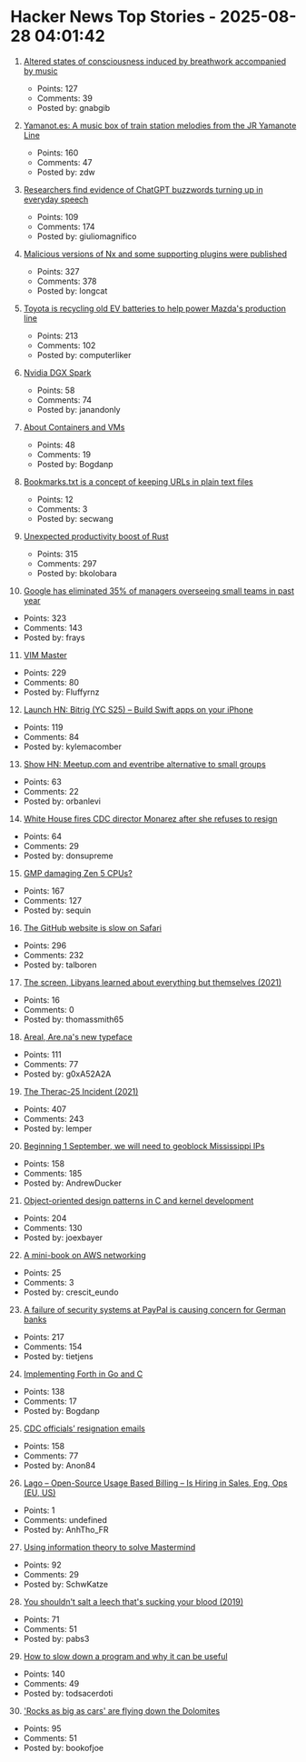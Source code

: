 # Hacker News Top Stories - 2025-08-28 04:01:42

1. [Altered states of consciousness induced by breathwork accompanied by music](https://journals.plos.org/plosone/article?id=10.1371/journal.pone.0329411)
   - Points: 127
   - Comments: 39
   - Posted by: gnabgib

2. [Yamanot.es: A music box of train station melodies from the JR Yamanote Line](https://yamanot.es/)
   - Points: 160
   - Comments: 47
   - Posted by: zdw

3. [Researchers find evidence of ChatGPT buzzwords turning up in everyday speech](https://news.fsu.edu/news/education-society/2025/08/26/on-screen-and-now-irl-fsu-researchers-find-evidence-suggesting-chatgpt-influences-how-we-speak/)
   - Points: 109
   - Comments: 174
   - Posted by: giuliomagnifico

4. [Malicious versions of Nx and some supporting plugins were published](https://github.com/nrwl/nx/security/advisories/GHSA-cxm3-wv7p-598c)
   - Points: 327
   - Comments: 378
   - Posted by: longcat

5. [Toyota is recycling old EV batteries to help power Mazda's production line](https://www.thedrive.com/news/toyota-is-recycling-old-ev-batteries-to-help-power-mazdas-production-line)
   - Points: 213
   - Comments: 102
   - Posted by: computerliker

6. [Nvidia DGX Spark](https://www.nvidia.com/en-us/products/workstations/dgx-spark/)
   - Points: 58
   - Comments: 74
   - Posted by: janandonly

7. [About Containers and VMs](https://linuxcontainers.org/incus/docs/main/explanation/containers_and_vms/)
   - Points: 48
   - Comments: 19
   - Posted by: Bogdanp

8. [Bookmarks.txt is a concept of keeping URLs in plain text files](https://github.com/soulim/bookmarks.txt)
   - Points: 12
   - Comments: 3
   - Posted by: secwang

9. [Unexpected productivity boost of Rust](https://lubeno.dev/blog/rusts-productivity-curve)
   - Points: 315
   - Comments: 297
   - Posted by: bkolobara

10. [Google has eliminated 35% of managers overseeing small teams in past year](https://www.cnbc.com/2025/08/27/google-executive-says-company-has-cut-a-third-of-its-managers.html)
   - Points: 323
   - Comments: 143
   - Posted by: frays

11. [VIM Master](https://github.com/renzorlive/vimmaster)
   - Points: 229
   - Comments: 80
   - Posted by: Fluffyrnz

12. [Launch HN: Bitrig (YC S25) – Build Swift apps on your iPhone](undefined)
   - Points: 119
   - Comments: 84
   - Posted by: kylemacomber

13. [Show HN: Meetup.com and eventribe alternative to small groups](https://github.com/polaroi8d/cactoide)
   - Points: 63
   - Comments: 22
   - Posted by: orbanlevi

14. [White House fires CDC director Monarez after she refuses to resign](https://www.cnbc.com/2025/08/27/cdc-director-susan-monarez-.html)
   - Points: 64
   - Comments: 29
   - Posted by: donsupreme

15. [GMP damaging Zen 5 CPUs?](https://gmplib.org/gmp-zen5)
   - Points: 167
   - Comments: 127
   - Posted by: sequin

16. [The GitHub website is slow on Safari](https://github.com/orgs/community/discussions/170758)
   - Points: 296
   - Comments: 232
   - Posted by: talboren

17. [The screen, Libyans learned about everything but themselves (2021)](https://newlinesmag.com/argument/on-the-screen-libyans-learned-about-everything-but-themselves/)
   - Points: 16
   - Comments: 0
   - Posted by: thomassmith65

18. [Areal, Are.na's new typeface](https://www.are.na/editorial/introducing-areal-are-nas-new-typeface)
   - Points: 111
   - Comments: 77
   - Posted by: g0xA52A2A

19. [The Therac-25 Incident (2021)](https://thedailywtf.com/articles/the-therac-25-incident)
   - Points: 407
   - Comments: 243
   - Posted by: lemper

20. [Beginning 1 September, we will need to geoblock Mississippi IPs](https://dw-news.dreamwidth.org/44429.html)
   - Points: 158
   - Comments: 185
   - Posted by: AndrewDucker

21. [Object-oriented design patterns in C and kernel development](https://oshub.org/projects/retros-32/posts/object-oriented-design-patterns-in-osdev)
   - Points: 204
   - Comments: 130
   - Posted by: joexbayer

22. [A mini-book on AWS networking](https://www.ducktyped.org/p/a-mini-book-on-aws-networking-introduction)
   - Points: 25
   - Comments: 3
   - Posted by: crescit_eundo

23. [A failure of security systems at PayPal is causing concern for German banks](https://www.nordbayern.de/news-in-english/paypal-security-systems-down-german-banks-block-payments-in-the-billions-1.14811187)
   - Points: 217
   - Comments: 154
   - Posted by: tietjens

24. [Implementing Forth in Go and C](https://eli.thegreenplace.net/2025/implementing-forth-in-go-and-c/)
   - Points: 138
   - Comments: 17
   - Posted by: Bogdanp

25. [CDC officials’ resignation emails](https://insidemedicine.substack.com/p/breaking-news-read-three-top-cdc)
   - Points: 158
   - Comments: 77
   - Posted by: Anon84

26. [Lago – Open-Source Usage Based Billing – Is Hiring in Sales, Eng, Ops (EU, US)](https://www.ycombinator.com/companies/lago/jobs)
   - Points: 1
   - Comments: undefined
   - Posted by: AnhTho_FR

27. [Using information theory to solve Mastermind](https://www.goranssongaspar.com/mastermind)
   - Points: 92
   - Comments: 29
   - Posted by: SchwKatze

28. [You shouldn't salt a leech that's sucking your blood (2019)](https://www.cbc.ca/news/science/bloodsuckers-1.5361074)
   - Points: 71
   - Comments: 51
   - Posted by: pabs3

29. [How to slow down a program and why it can be useful](https://stefan-marr.de/2025/08/how-to-slow-down-a-program/)
   - Points: 140
   - Comments: 49
   - Posted by: todsacerdoti

30. ['Rocks as big as cars' are flying down the Dolomites](https://www.bbc.com/future/article/20250819-why-italys-beloved-ancient-monolith-is-falling)
   - Points: 95
   - Comments: 51
   - Posted by: bookofjoe

